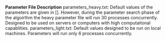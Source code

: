 **Parameter File Description**
parameters_heavy.txt:  Default values of the parameters are given in []. However, during the parameter search phase of the algoirthm the heavy parameter file will run 30 processes concurrently. Designed to be used on servers or computers with high computaitonal capablities.
parameters_light.txt:  Default values designed to be run on local machines. Parameters will run only 6 processes concurrently.
